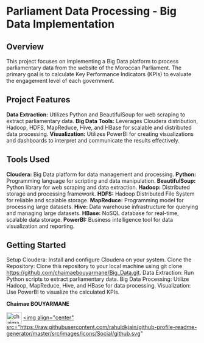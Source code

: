 # Parliament Data Processing - Big Data Implementation
## Overview
This project focuses on implementing a Big Data platform to process parliamentary data from the website of the Moroccan Parliament. The primary goal is to calculate Key Performance Indicators (KPIs) to evaluate the engagement level of each government.

## Project Features
**Data Extraction:** Utilizes Python and BeautifulSoup for web scraping to extract parliamentary data.
**Big Data Tools:** Leverages Cloudera distribution, Hadoop, HDFS, MapReduce, Hive, and HBase for scalable and distributed data processing.
**Visualization:** Utilizes PowerBI for creating visualizations and dashboards to interpret and communicate the results effectively.

## Tools Used
**Cloudera:** Big Data platform for data management and processing.
**Python:** Programming language for scripting and data manipulation.
**BeautifulSoup:** Python library for web scraping and data extraction.
**Hadoop:** Distributed storage and processing framework.
**HDFS:** Hadoop Distributed File System for reliable and scalable storage.
**MapReduce:** Programming model for processing large datasets.
**Hive:** Data warehouse infrastructure for querying and managing large datasets.
**HBase:** NoSQL database for real-time, scalable data storage.
**PowerBI:** Business intelligence tool for data visualization and reporting.

## Getting Started
Setup Cloudera: Install and configure Cloudera on your system.
Clone the Repository: Clone this repository to your local machine using git clone https://github.com/chaimaebouyarmane/Big_Data.git.
Data Extraction: Run Python scripts to extract parliamentary data.
Big Data Processing: Utilize Hadoop, MapReduce, Hive, and HBase for data processing.
Visualization: Use PowerBI to visualize the calculated KPIs.

**Chaimae BOUYARMANE**

 <a href="https://linkedin.com/in/chaimae-bouyarmane-14882622b" target="blank"><img align="center" src="https://raw.githubusercontent.com/rahuldkjain/github-profile-readme-generator/master/src/images/icons/Social/linked-in-alt.svg" alt="chaimae bouyarmane" height="30" width="40" /></a>
<a href="https://github.com/chaimaebouyarmane" target="_blank">
  <img align="center" src="https://raw.githubusercontent.com/rahuldkjain/github-profile-readme-generator/master/src/images/icons/Social/github.svg"
